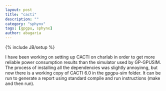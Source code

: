 ```yaml
---
layout: post
title: "cacti"
description: ""
category: "sphynx"
tags: [gpgpu, sphynx]
author: abagaria
---
```

{% include JB/setup %}

I have been working on setting up CACTI on charlab in order to get more reliable power consumption results than the
simulator used by GP-GPUSIM. The process of installing all the dependencies was slightly annoyinng, but now there 
is a working copy of CACTI 6.0 in the gpgpu-sim folder. It can be run to generate a report using standard compile and 
run instructions (make and then run).
